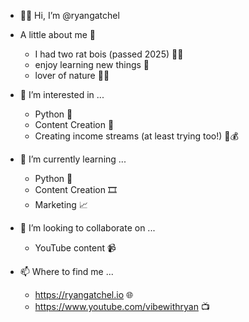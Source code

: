- 👋🏻 Hi, I’m @ryangatchel

- A little about me 🔎
  - I had two rat bois (passed 2025) 🐀🐀
  - enjoy learning new things 📖
  - lover of nature 🌵🌲

- 👀 I’m interested in ...
  - Python 🐍
  - Content Creation 🎥
  - Creating income streams (at least trying too!) 💼💰

- 🌱 I’m currently learning ...
  - Python 🐍
  - Content Creation 🎞️
  - Marketing 📈

- 💞️ I’m looking to collaborate on ...
  - YouTube content 📹

- 📫 Where to find me ...
  - https://ryangatchel.io 🌐
  - https://www.youtube.com/vibewithryan 📺
